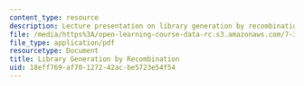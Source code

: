```yaml
---
content_type: resource
description: Lecture presentation on library generation by recombination and DNA shuffling.
file: /media/https%3A/open-learning-course-data-rc.s3.amazonaws.com/7-344-directed-evolution-engineering-biocatalysts-spring-2008/18eff769af70127242acbe5723e54f54_ses3_slides.pdf
file_type: application/pdf
resourcetype: Document
title: Library Generation by Recombination
uid: 18eff769-af70-1272-42ac-be5723e54f54
---
```

